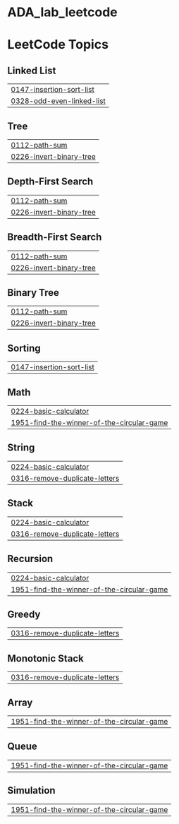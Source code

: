 # ADA_lab_leetcode
<!---LeetCode Topics Start-->
# LeetCode Topics
## Linked List
|  |
| ------- |
| [0147-insertion-sort-list](https://github.com/keerthireddy7272/ADA_lab_leetcode/tree/master/0147-insertion-sort-list) |
| [0328-odd-even-linked-list](https://github.com/keerthireddy7272/ADA_lab_leetcode/tree/master/0328-odd-even-linked-list) |
## Tree
|  |
| ------- |
| [0112-path-sum](https://github.com/keerthireddy7272/ADA_lab_leetcode/tree/master/0112-path-sum) |
| [0226-invert-binary-tree](https://github.com/keerthireddy7272/ADA_lab_leetcode/tree/master/0226-invert-binary-tree) |
## Depth-First Search
|  |
| ------- |
| [0112-path-sum](https://github.com/keerthireddy7272/ADA_lab_leetcode/tree/master/0112-path-sum) |
| [0226-invert-binary-tree](https://github.com/keerthireddy7272/ADA_lab_leetcode/tree/master/0226-invert-binary-tree) |
## Breadth-First Search
|  |
| ------- |
| [0112-path-sum](https://github.com/keerthireddy7272/ADA_lab_leetcode/tree/master/0112-path-sum) |
| [0226-invert-binary-tree](https://github.com/keerthireddy7272/ADA_lab_leetcode/tree/master/0226-invert-binary-tree) |
## Binary Tree
|  |
| ------- |
| [0112-path-sum](https://github.com/keerthireddy7272/ADA_lab_leetcode/tree/master/0112-path-sum) |
| [0226-invert-binary-tree](https://github.com/keerthireddy7272/ADA_lab_leetcode/tree/master/0226-invert-binary-tree) |
## Sorting
|  |
| ------- |
| [0147-insertion-sort-list](https://github.com/keerthireddy7272/ADA_lab_leetcode/tree/master/0147-insertion-sort-list) |
## Math
|  |
| ------- |
| [0224-basic-calculator](https://github.com/keerthireddy7272/ADA_lab_leetcode/tree/master/0224-basic-calculator) |
| [1951-find-the-winner-of-the-circular-game](https://github.com/keerthireddy7272/ADA_lab_leetcode/tree/master/1951-find-the-winner-of-the-circular-game) |
## String
|  |
| ------- |
| [0224-basic-calculator](https://github.com/keerthireddy7272/ADA_lab_leetcode/tree/master/0224-basic-calculator) |
| [0316-remove-duplicate-letters](https://github.com/keerthireddy7272/ADA_lab_leetcode/tree/master/0316-remove-duplicate-letters) |
## Stack
|  |
| ------- |
| [0224-basic-calculator](https://github.com/keerthireddy7272/ADA_lab_leetcode/tree/master/0224-basic-calculator) |
| [0316-remove-duplicate-letters](https://github.com/keerthireddy7272/ADA_lab_leetcode/tree/master/0316-remove-duplicate-letters) |
## Recursion
|  |
| ------- |
| [0224-basic-calculator](https://github.com/keerthireddy7272/ADA_lab_leetcode/tree/master/0224-basic-calculator) |
| [1951-find-the-winner-of-the-circular-game](https://github.com/keerthireddy7272/ADA_lab_leetcode/tree/master/1951-find-the-winner-of-the-circular-game) |
## Greedy
|  |
| ------- |
| [0316-remove-duplicate-letters](https://github.com/keerthireddy7272/ADA_lab_leetcode/tree/master/0316-remove-duplicate-letters) |
## Monotonic Stack
|  |
| ------- |
| [0316-remove-duplicate-letters](https://github.com/keerthireddy7272/ADA_lab_leetcode/tree/master/0316-remove-duplicate-letters) |
## Array
|  |
| ------- |
| [1951-find-the-winner-of-the-circular-game](https://github.com/keerthireddy7272/ADA_lab_leetcode/tree/master/1951-find-the-winner-of-the-circular-game) |
## Queue
|  |
| ------- |
| [1951-find-the-winner-of-the-circular-game](https://github.com/keerthireddy7272/ADA_lab_leetcode/tree/master/1951-find-the-winner-of-the-circular-game) |
## Simulation
|  |
| ------- |
| [1951-find-the-winner-of-the-circular-game](https://github.com/keerthireddy7272/ADA_lab_leetcode/tree/master/1951-find-the-winner-of-the-circular-game) |
<!---LeetCode Topics End-->